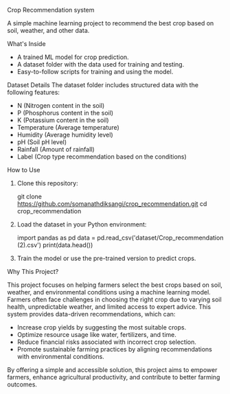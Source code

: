 Crop Recommendation system

A simple machine learning project to recommend the best crop based on soil, weather, and other data.  

What's Inside  
- A trained ML model for crop prediction.  
- A dataset folder with the data used for training and testing.  
- Easy-to-follow scripts for training and using the model.  

Dataset Details
The dataset folder includes structured data with the following features:

- N (Nitrogen content in the soil)
- P (Phosphorus content in the soil)
- K (Potassium content in the soil)
- Temperature (Average temperature)
- Humidity (Average humidity level)
- pH (Soil pH level)
- Rainfall (Amount of rainfall)
- Label (Crop type recommendation based on the conditions)
 

How to Use  
1. Clone this repository:  
   
   git clone https://github.com/somanathdiksangi/crop_recommendation.git
   cd crop_recommendation
  
2. Load the dataset in your Python environment:  

   import pandas as pd
   data = pd.read_csv('dataset/Crop_recommendation (2).csv')
   print(data.head())
   
3. Train the model or use the pre-trained version to predict crops.  

Why This Project?

This project focuses on helping farmers select the best crops based on soil, weather, and environmental conditions using a machine learning model. 
Farmers often face challenges in choosing the right crop due to varying soil health, unpredictable weather, and limited access to expert advice. 
This system provides data-driven recommendations, which can:  

- Increase crop yields by suggesting the most suitable crops.  
- Optimize resource usage like water, fertilizers, and time.  
- Reduce financial risks associated with incorrect crop selection.  
- Promote sustainable farming practices by aligning recommendations with environmental conditions.  

By offering a simple and accessible solution, this project aims to empower farmers, enhance agricultural productivity, and contribute to better farming outcomes.  



